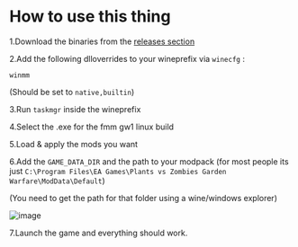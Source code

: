 # How to use this thing

1.Download the binaries from the [releases section](https://github.com/Twig6943/FrostyToolsuiteGW1Linux/releases)

2.Add the following dlloverrides to your wineprefix via `winecfg` :


```
winmm
```


(Should be set to `native,builtin`)

3.Run `taskmgr` inside the wineprefix

4.Select the .exe for the fmm gw1 linux build

5.Load & apply the mods you want

6.Add the `GAME_DATA_DIR` and the path to your modpack (for most people its just `C:\Program Files\EA Games\Plants vs Zombies Garden Warfare\ModData\Default`) 

(You need to get the path for that folder using a wine/windows explorer)

![image](https://github.com/user-attachments/assets/201b2a05-787c-4c91-bf0a-a8f1af8ff79e)

7.Launch the game and everything should work.


